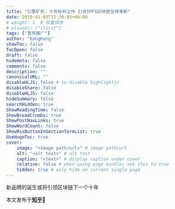```yaml
---
title: "引擎矿机：十年标杆之作 引领IPFS区块链全球革新"
date: 2019-01-05T11:30:03+00:00
# weight: 1  # 权重排序
# aliases: ["/first"]
tags: ["宣传推广"]
author: "KangKang"
showToc: false
TocOpen: false
draft: false
hidemeta: false
comments: false
description: ""
canonicalURL: ""
disableHLJS: false # to disable highlightjs
disableShare: false
disableHLJS: false
hideSummary: false
searchHidden: true
ShowReadingTime: false
ShowBreadCrumbs: true
ShowPostNavLinks: true
ShowWordCount: false
ShowRssButtonInSectionTermList: true
UseHugoToc: true
cover:
    image: "<image path/url>" # image path/url
    alt: "<alt text>" # alt text
    caption: "<text>" # display caption under cover
    relative: false # when using page bundles set this to true
    hidden: true # only hide on current single page
---
```



新品牌的诞生或将引领区块链下一个十年

本文发布于[**知乎**](https://zhuanlan.zhihu.com/p/65396737)🔗



&nbsp;

&nbsp;

&nbsp;



